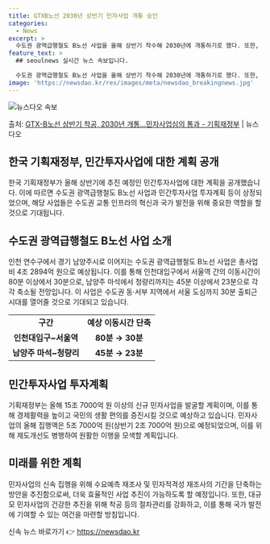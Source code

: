 ```yaml
---
title: GTXB노선 2030년 상반기 민자사업 개통 승인
categories:
  - News
excerpt: >
  수도권 광역급행철도 B노선 사업을 올해 상반기 착수해 2030년에 개통하기로 했다. 또한, 올해 민간투자사업…
feature_text: >
  ## seoulnews 실시간 뉴스 속보입니다.

  수도권 광역급행철도 B노선 사업을 올해 상반기 착수해 2030년에 개통하기로 했다. 또한, 올해 민간투자사업…
image: 'https://newsdao.kr/res/images/meta/newsdao_breakingnews.jpg'
---
```


![뉴스다오 속보](https://newsdao.kr/res/images/meta/newsdao_breakingnews.jpg)

<p>출처: <a href="https://newsdao.kr/3249" rel="dofollow">GTX-B노선 상반기 착공, 2030년 개통…민자사업심의 통과 - 기획재정부</a> | 뉴스다오</p>

<h2 data-ke-size="size26">한국 기획재정부, 민간투자사업에 대한 계획 공개</h2>
<p data-ke-size="size16">한국 기획재정부가 올해 상반기에 추진 예정인 민간투자사업에 대한 계획을 공개했습니다. 이에 따르면 수도권 광역급행철도 B노선 사업과 민간투자사업 투자계획 등이 상정되었으며, 해당 사업들은 수도권 교통 인프라의 혁신과 국가 발전을 위해 중요한 역할을 할 것으로 기대됩니다.</p>

<h2 data-ke-size="size26">수도권 광역급행철도 B노선 사업 소개</h2>
<p data-ke-size="size16">인천 연수구에서 경기 남양주시로 이어지는 수도권 광역급행철도 B노선 사업은 총사업비 4조 2894억 원으로 예상됩니다. 이를 통해 인천대입구에서 서울역 간의 이동시간이 80분 이상에서 30분으로, 남양주 마석에서 청량리까지는 45분 이상에서 23분으로 각각 축소될 전망입니다. 이 사업은 수도권 동·서부 지역에서 서울 도심까지 30분 출퇴근 시대를 열어줄 것으로 기대되고 있습니다.</p>
<table>
	<tr>
		<td style="text-align: center; height: 17px;"><b>구간</b></td>
		<td style="text-align: center; height: 17px;"><b>예상 이동시간 단축</b></td>
	</tr>
	<tr>
		<td style="text-align: center; height: 17px;"><b>인천대입구~서울역</b></td>
		<td style="text-align: center; height: 17px;"><b>80분 → 30분</b></td>
	</tr>
	<tr>
		<td style="text-align: center; height: 17px;"><b>남양주 마석~청량리</b></td>
		<td style="text-align: center; height: 17px;"><b>45분 → 23분</b></td>
	</tr>
</table>

<h2 data-ke-size="size26">민간투자사업 투자계획</h2>
<p data-ke-size="size16">기획재정부는 올해 15조 7000억 원 이상의 신규 민자사업을 발굴할 계획이며, 이를 통해 경제활력을 높이고 국민의 생활 편의를 증진시킬 것으로 예상하고 있습니다. 민자사업의 올해 집행액은 5조 7000억 원(상반기 2조 7000억 원)으로 예정되었으며, 이를 위해 제도개선도 병행하여 원활한 이행을 모색할 계획입니다.</p>

<h2 data-ke-size="size26">미래를 위한 계획</h2>
<p data-ke-size="size16">민자사업의 신속 집행을 위해 수요예측 재조사 및 민자적격성 재조사의 기간을 단축하는 방안을 추진함으로써, 더욱 효율적인 사업 추진이 가능하도록 할 예정입니다. 또한, 대규모 민자사업의 건강한 추진을 위해 착공 등의 절차관리를 강화하고, 이를 통해 국가 발전에 기여할 수 있는 여건을 마련할 방침입니다.</p>
 

신속 뉴스 바로가기 👉 <a href="https://newsdao.kr" rel="dofollow">https://newsdao.kr</a>


